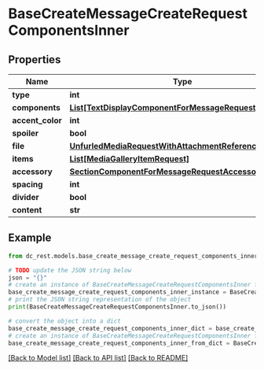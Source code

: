 # BaseCreateMessageCreateRequestComponentsInner


## Properties

Name | Type | Description | Notes
------------ | ------------- | ------------- | -------------
**type** | **int** |  | 
**components** | [**List[TextDisplayComponentForMessageRequest]**](TextDisplayComponentForMessageRequest.md) |  | 
**accent_color** | **int** |  | [optional] 
**spoiler** | **bool** |  | [optional] 
**file** | [**UnfurledMediaRequestWithAttachmentReferenceRequired**](UnfurledMediaRequestWithAttachmentReferenceRequired.md) |  | 
**items** | [**List[MediaGalleryItemRequest]**](MediaGalleryItemRequest.md) |  | 
**accessory** | [**SectionComponentForMessageRequestAccessory**](SectionComponentForMessageRequestAccessory.md) |  | 
**spacing** | **int** |  | [optional] 
**divider** | **bool** |  | [optional] 
**content** | **str** |  | 

## Example

```python
from dc_rest.models.base_create_message_create_request_components_inner import BaseCreateMessageCreateRequestComponentsInner

# TODO update the JSON string below
json = "{}"
# create an instance of BaseCreateMessageCreateRequestComponentsInner from a JSON string
base_create_message_create_request_components_inner_instance = BaseCreateMessageCreateRequestComponentsInner.from_json(json)
# print the JSON string representation of the object
print(BaseCreateMessageCreateRequestComponentsInner.to_json())

# convert the object into a dict
base_create_message_create_request_components_inner_dict = base_create_message_create_request_components_inner_instance.to_dict()
# create an instance of BaseCreateMessageCreateRequestComponentsInner from a dict
base_create_message_create_request_components_inner_from_dict = BaseCreateMessageCreateRequestComponentsInner.from_dict(base_create_message_create_request_components_inner_dict)
```
[[Back to Model list]](../README.md#documentation-for-models) [[Back to API list]](../README.md#documentation-for-api-endpoints) [[Back to README]](../README.md)


